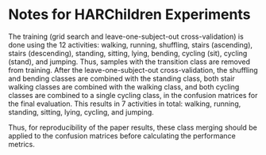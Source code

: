 # Notes for HARChildren Experiments
The training (grid search and leave-one-subject-out cross-validation) is done using the 12 activities: walking, running, shuffling, stairs (ascending), stairs (descending), standing, sitting, lying, bending, cycling (sit), cycling (stand), and jumping.
Thus, samples with the transition class are removed from training.
After the leave-one-subject-out cross-validation, the shuffling and bending classes are combined with the standing class, both stair walking classes are combined with the walking class, and both cycling classes are combined to a single cycling class, in the confusion matrices for the final evaluation.
This results in 7 activities in total: walking, running, standing, sitting, lying, cycling, and jumping.

Thus, for reproducibility of the paper results, these class merging should be applied to the confusion matrices before calculating the performance metrics.
